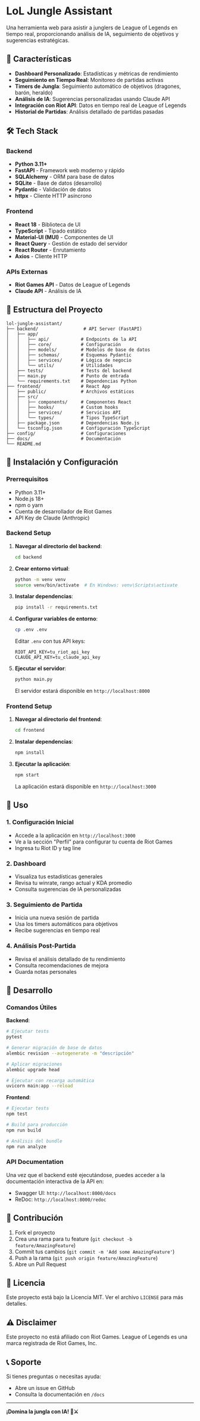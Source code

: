 # LoL Jungle Assistant

Una herramienta web para asistir a junglers de League of Legends en tiempo real, proporcionando análisis de IA, seguimiento de objetivos y sugerencias estratégicas.

## 🎯 Características

- **Dashboard Personalizado**: Estadísticas y métricas de rendimiento
- **Seguimiento en Tiempo Real**: Monitoreo de partidas activas
- **Timers de Jungla**: Seguimiento automático de objetivos (dragones, barón, heraldo)
- **Análisis de IA**: Sugerencias personalizadas usando Claude API
- **Integración con Riot API**: Datos en tiempo real de League of Legends
- **Historial de Partidas**: Análisis detallado de partidas pasadas

## 🛠️ Tech Stack

### Backend
- **Python 3.11+**
- **FastAPI** - Framework web moderno y rápido
- **SQLAlchemy** - ORM para base de datos
- **SQLite** - Base de datos (desarrollo)
- **Pydantic** - Validación de datos
- **httpx** - Cliente HTTP asíncrono

### Frontend
- **React 18** - Biblioteca de UI
- **TypeScript** - Tipado estático
- **Material-UI (MUI)** - Componentes de UI
- **React Query** - Gestión de estado del servidor
- **React Router** - Enrutamiento
- **Axios** - Cliente HTTP

### APIs Externas
- **Riot Games API** - Datos de League of Legends
- **Claude API** - Análisis de IA

## 📁 Estructura del Proyecto

```
lol-jungle-assistant/
├── backend/                 # API Server (FastAPI)
│   ├── app/
│   │   ├── api/            # Endpoints de la API
│   │   ├── core/           # Configuración
│   │   ├── models/         # Modelos de base de datos
│   │   ├── schemas/        # Esquemas Pydantic
│   │   ├── services/       # Lógica de negocio
│   │   └── utils/          # Utilidades
│   ├── tests/              # Tests del backend
│   ├── main.py             # Punto de entrada
│   └── requirements.txt    # Dependencias Python
├── frontend/               # React App
│   ├── public/             # Archivos estáticos
│   ├── src/
│   │   ├── components/     # Componentes React
│   │   ├── hooks/          # Custom hooks
│   │   ├── services/       # Servicios API
│   │   └── types/          # Tipos TypeScript
│   ├── package.json        # Dependencias Node.js
│   └── tsconfig.json       # Configuración TypeScript
├── config/                 # Configuraciones
├── docs/                   # Documentación
└── README.md
```

## 🚀 Instalación y Configuración

### Prerrequisitos

- Python 3.11+
- Node.js 18+
- npm o yarn
- Cuenta de desarrollador de Riot Games
- API Key de Claude (Anthropic)

### Backend Setup

1. **Navegar al directorio del backend**:
   ```bash
   cd backend
   ```

2. **Crear entorno virtual**:
   ```bash
   python -m venv venv
   source venv/bin/activate  # En Windows: venv\Scripts\activate
   ```

3. **Instalar dependencias**:
   ```bash
   pip install -r requirements.txt
   ```

4. **Configurar variables de entorno**:
   ```bash
   cp .env .env
   ```
   
   Editar `.env` con tus API keys:
   ```env
   RIOT_API_KEY=tu_riot_api_key
   CLAUDE_API_KEY=tu_claude_api_key
   ```

5. **Ejecutar el servidor**:
   ```bash
   python main.py
   ```

   El servidor estará disponible en `http://localhost:8000`

### Frontend Setup

1. **Navegar al directorio del frontend**:
   ```bash
   cd frontend
   ```

2. **Instalar dependencias**:
   ```bash
   npm install
   ```

3. **Ejecutar la aplicación**:
   ```bash
   npm start
   ```

   La aplicación estará disponible en `http://localhost:3000`

## 📖 Uso

### 1. Configuración Inicial
- Accede a la aplicación en `http://localhost:3000`
- Ve a la sección "Perfil" para configurar tu cuenta de Riot Games
- Ingresa tu Riot ID y tag line

### 2. Dashboard
- Visualiza tus estadísticas generales
- Revisa tu winrate, rango actual y KDA promedio
- Consulta sugerencias de IA personalizadas

### 3. Seguimiento de Partida
- Inicia una nueva sesión de partida
- Usa los timers automáticos para objetivos
- Recibe sugerencias en tiempo real

### 4. Análisis Post-Partida
- Revisa el análisis detallado de tu rendimiento
- Consulta recomendaciones de mejora
- Guarda notas personales

## 🔧 Desarrollo

### Comandos Útiles

**Backend**:
```bash
# Ejecutar tests
pytest

# Generar migración de base de datos
alembic revision --autogenerate -m "descripción"

# Aplicar migraciones
alembic upgrade head

# Ejecutar con recarga automática
uvicorn main:app --reload
```

**Frontend**:
```bash
# Ejecutar tests
npm test

# Build para producción
npm run build

# Análisis del bundle
npm run analyze
```

### API Documentation

Una vez que el backend esté ejecutándose, puedes acceder a la documentación interactiva de la API en:
- Swagger UI: `http://localhost:8000/docs`
- ReDoc: `http://localhost:8000/redoc`

## 🤝 Contribución

1. Fork el proyecto
2. Crea una rama para tu feature (`git checkout -b feature/AmazingFeature`)
3. Commit tus cambios (`git commit -m 'Add some AmazingFeature'`)
4. Push a la rama (`git push origin feature/AmazingFeature`)
5. Abre un Pull Request

## 📝 Licencia

Este proyecto está bajo la Licencia MIT. Ver el archivo `LICENSE` para más detalles.

## ⚠️ Disclaimer

Este proyecto no está afiliado con Riot Games. League of Legends es una marca registrada de Riot Games, Inc.

## 📞 Soporte

Si tienes preguntas o necesitas ayuda:
- Abre un issue en GitHub
- Consulta la documentación en `/docs`

---

**¡Domina la jungla con IA! 🌲⚔️** 